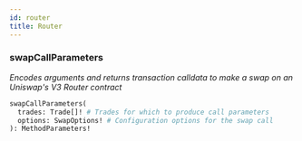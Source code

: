 ```yaml
---
id: router
title: Router
---
```


### swapCallParameters

_Encodes arguments and returns transaction calldata to make a swap on an Uniswap's V3 Router contract_

```graphql
swapCallParameters(
  trades: Trade[]! # Trades for which to produce call parameters
  options: SwapOptions! # Configuration options for the swap call
): MethodParameters!
```
